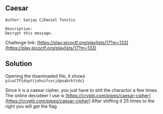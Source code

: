 ## Caesar
```
Author: Sanjay C/Daniel Tunitis

Description:
Decrypt this message.

```
Challenge link: [https://play.picoctf.org/playlists/17?m=133](https://play.picoctf.org/playlists/17?m=133)

## Solution

Opening the downloaded file, it shows `picoCTF{dspttjohuifsvcjdpoabrkttds}`

Since it is a caesar cipher, you just have to shit the charactor a few times.
The online decodeer I use is [https://cryptii.com/pipes/caesar-cipher](https://cryptii.com/pipes/caesar-cipher)
After shifting it 25 times to the right you will get the flag
